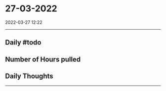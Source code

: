 # 27-03-2022
2022-03-27 12:22

---


## Daily #todo 

## Number of Hours pulled 

## Daily Thoughts




--- 
